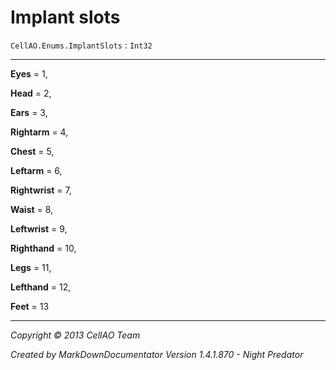 # Implant slots #
`CellAO.Enums.ImplantSlots`   : `Int32`  

----------


**Eyes** = 1,

**Head** = 2,

**Ears** = 3,

**Rightarm** = 4,

**Chest** = 5,

**Leftarm** = 6,

**Rightwrist** = 7,

**Waist** = 8,

**Leftwrist** = 9,

**Righthand** = 10,

**Legs** = 11,

**Lefthand** = 12,

**Feet** = 13


----------

*Copyright © 2013 CellAO Team*

*Created by MarkDownDocumentator Version 1.4.1.870 - Night Predator*


